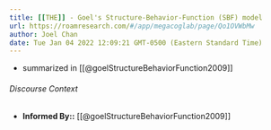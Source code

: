 ```yaml
---
title: [[THE]] - Goel's Structure-Behavior-Function (SBF) model
url: https://roamresearch.com/#/app/megacoglab/page/Qo1OVWbMw
author: Joel Chan
date: Tue Jan 04 2022 12:09:21 GMT-0500 (Eastern Standard Time)
---
```


- summarized in [[@goelStructureBehaviorFunction2009]]

###### Discourse Context

- **Informed By::** [[@goelStructureBehaviorFunction2009]]
